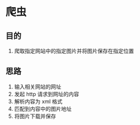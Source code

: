 # 爬虫

## 目的

1. 爬取指定网站中的指定图片并将图片保存在指定位置

## 思路

1. 输入相关网站的网址
2. 发起 http 请求到网址的内容
3. 解析内容为 xml 格式
4. 匹配到内容中的图片地址
5. 将图片下载并保存
